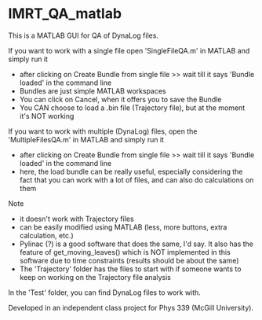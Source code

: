 # IMRT_QA_matlab

This is a MATLAB GUI for QA of DynaLog files.

If you want to work with a single file open 'SingleFileQA.m' in MATLAB and simply run it
- after clicking on Create Bundle from single file >> wait till it says 'Bundle loaded' in the command line
- Bundles are just simple MATLAB workspaces
- You can click on Cancel, when it offers you to save the Bundle
- You CAN choose to load a .bin file (Trajectory file), but at the moment it's NOT working

If you want to work with multiple (DynaLog) files, open the 'MultipleFilesQA.m' in MATLAB and simply run it
- after clicking on Create Bundle from single file >> wait till it says 'Bundle loaded' in the command line
- here, the load bundle can be really useful, especially considering the fact that you can work with a lot of files, and can also do calculations on them



Note
- it doesn't work with Trajectory files
- can be easily modified using MATLAB (less, more buttons, extra calculation, etc.)
- Pylinac (?) is a good software that does the same, I'd say. It also has the feature of get_moving_leaves() which is NOT implemented in this software due to time constraints (results should be about the same) 
- The 'Trajectory' folder has the files to start with if someone wants to keep on working on the Trajectory file analysis

In the 'Test' folder, you can find DynaLog files to work with.

Developed in an independent class project for Phys 339 (McGill University).
